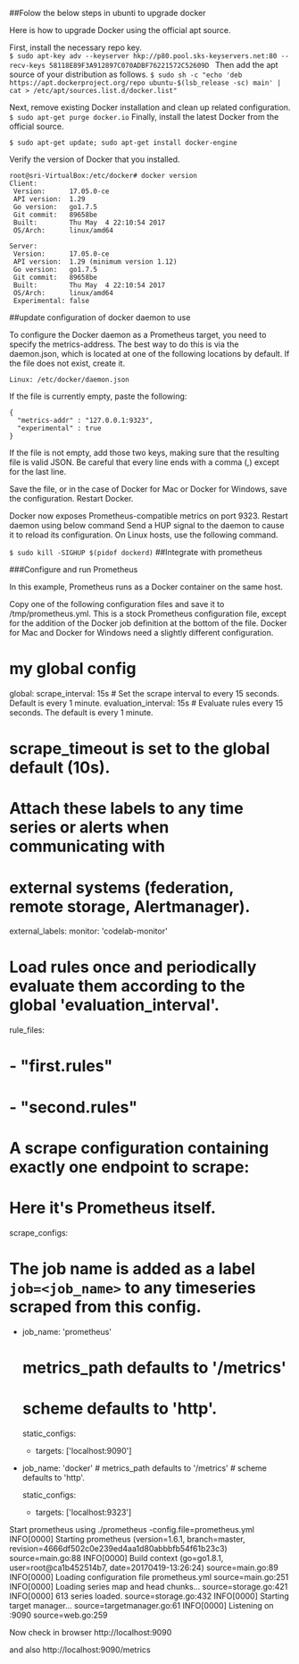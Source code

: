 ##Folow the below steps in ubunti to upgrade docker

Here is how to upgrade Docker using the official apt source.

First, install the necessary repo key.  
`
$ sudo apt-key adv --keyserver hkp://p80.pool.sks-keyservers.net:80 --recv-keys 58118E89F3A912897C070ADBF76221572C52609D 
`
Then add the apt source of your distribution as follows.
`
$ sudo sh -c "echo 'deb https://apt.dockerproject.org/repo ubuntu-$(lsb_release -sc) main' | cat > /etc/apt/sources.list.d/docker.list"
`

Next, remove existing Docker installation and clean up related configuration.
`
$ sudo apt-get purge docker.io
`
Finally, install the latest Docker from the official source.

`
$ sudo apt-get update; sudo apt-get install docker-engine
`

Verify the version of Docker that you installed.

```
root@sri-VirtualBox:/etc/docker# docker version
Client:
 Version:      17.05.0-ce
 API version:  1.29
 Go version:   go1.7.5
 Git commit:   89658be
 Built:        Thu May  4 22:10:54 2017
 OS/Arch:      linux/amd64

Server:
 Version:      17.05.0-ce
 API version:  1.29 (minimum version 1.12)
 Go version:   go1.7.5
 Git commit:   89658be
 Built:        Thu May  4 22:10:54 2017
 OS/Arch:      linux/amd64
 Experimental: false
 ```
 
##update configuration of docker daemon to use 

 To configure the Docker daemon as a Prometheus target, you need to specify the metrics-address. The best way to do this is via the daemon.json, which is located at one of the following locations by default. If the file does not exist, create it.

    Linux: /etc/docker/daemon.json

If the file is currently empty, paste the following:
```
{
  "metrics-addr" : "127.0.0.1:9323",
  "experimental" : true
}
```

If the file is not empty, add those two keys, making sure that the resulting file is valid JSON. Be careful that every line ends with a comma (,) except for the last line.

Save the file, or in the case of Docker for Mac or Docker for Windows, save the configuration. Restart Docker.

Docker now exposes Prometheus-compatible metrics on port 9323.
Restart daemon using below command
Send a HUP signal to the daemon to cause it to reload its configuration. On Linux hosts, use the following command.

`
$ sudo kill -SIGHUP $(pidof dockerd)
`
##Integrate with prometheus

###Configure and run Prometheus

In this example, Prometheus runs as a Docker container on the same host.

Copy one of the following configuration files and save it to /tmp/prometheus.yml. This is a stock Prometheus configuration file, except for the addition of the Docker job definition at the bottom of the file. Docker for Mac and Docker for Windows need a slightly different configuration.


# my global config
global:
  scrape_interval:     15s # Set the scrape interval to every 15 seconds. Default is every 1 minute.
  evaluation_interval: 15s # Evaluate rules every 15 seconds. The default is every 1 minute.
  # scrape_timeout is set to the global default (10s).

  # Attach these labels to any time series or alerts when communicating with
  # external systems (federation, remote storage, Alertmanager).
  external_labels:
      monitor: 'codelab-monitor'

# Load rules once and periodically evaluate them according to the global 'evaluation_interval'.
rule_files:
  # - "first.rules"
  # - "second.rules"

# A scrape configuration containing exactly one endpoint to scrape:
# Here it's Prometheus itself.
scrape_configs:
  # The job name is added as a label `job=<job_name>` to any timeseries scraped from this config.
  - job_name: 'prometheus'

    # metrics_path defaults to '/metrics'
    # scheme defaults to 'http'.

    static_configs:
      - targets: ['localhost:9090']

  - job_name: 'docker'
         # metrics_path defaults to '/metrics'
         # scheme defaults to 'http'.

    static_configs:
      - targets: ['localhost:9323']

Start prometheus using
./prometheus -config.file=prometheus.yml
INFO[0000] Starting prometheus (version=1.6.1, branch=master, revision=4666df502c0e239ed4aa1d80abbbfb54f61b23c3)  source=main.go:88
INFO[0000] Build context (go=go1.8.1, user=root@ca1b452514b7, date=20170419-13:26:24)  source=main.go:89
INFO[0000] Loading configuration file prometheus.yml     source=main.go:251
INFO[0000] Loading series map and head chunks...         source=storage.go:421
INFO[0000] 613 series loaded.                            source=storage.go:432
INFO[0000] Starting target manager...                    source=targetmanager.go:61
INFO[0000] Listening on :9090                            source=web.go:259

Now check in browser
http://localhost:9090

and also http://localhost:9090/metrics
